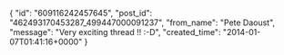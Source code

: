  {
   "id": "609116242457645",
   "post_id": "462493170453287_499447000091237",
   "from_name": "Pete Daoust",
   "message": "Very exciting thread !! :-D",
   "created_time": "2014-01-07T01:41:16+0000"
 }
